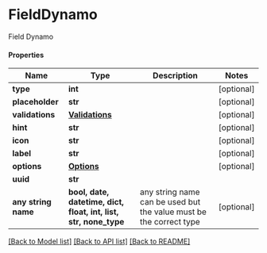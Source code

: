 # FieldDynamo

Field Dynamo

#### Properties
Name | Type | Description | Notes
------------ | ------------- | ------------- | -------------
**type** | **int** |  | [optional] 
**placeholder** | **str** |  | [optional] 
**validations** | [**Validations**](Validations.md) |  | [optional] 
**hint** | **str** |  | [optional] 
**icon** | **str** |  | [optional] 
**label** | **str** |  | [optional] 
**options** | [**Options**](Options.md) |  | [optional] 
**uuid** | **str** |  | 
**any string name** | **bool, date, datetime, dict, float, int, list, str, none_type** | any string name can be used but the value must be the correct type | [optional]

[[Back to Model list]](../README.md#documentation-for-models) [[Back to API list]](../README.md#documentation-for-api-endpoints) [[Back to README]](../README.md)

